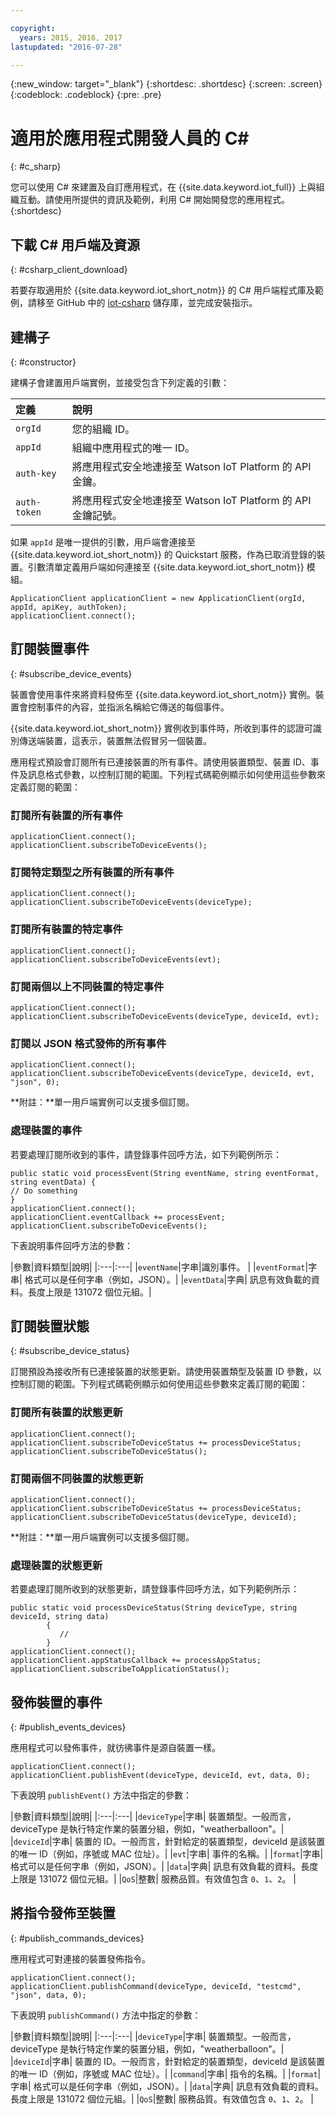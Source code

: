 ```yaml
---

copyright:
  years: 2015, 2016, 2017
lastupdated: "2016-07-28"

---
```


  {:new_window: target="_blank"}
{:shortdesc: .shortdesc}
{:screen: .screen}
{:codeblock: .codeblock}
{:pre: .pre}


# 適用於應用程式開發人員的 C#
{: #c_sharp}


您可以使用 C# 來建置及自訂應用程式，在 {{site.data.keyword.iot_full}} 上與組織互動。請使用所提供的資訊及範例，利用 C# 開始開發您的應用程式。
{:shortdesc}

## 下載 C# 用戶端及資源
{: #csharp_client_download}

若要存取適用於 {{site.data.keyword.iot_short_notm}} 的 C# 用戶端程式庫及範例，請移至 GitHub 中的 [iot-csharp](https://github.com/ibm-watson-iot/iot-csharp) 儲存庫，並完成安裝指示。


## 建構子
{: #constructor}

建構子會建置用戶端實例，並接受包含下列定義的引數：

|定義 |說明 |
|:---|:---|
|`orgId`   |您的組織 ID。|
|`appId`   |組織中應用程式的唯一 ID。|
|`auth-key`   |將應用程式安全地連接至 Watson IoT Platform 的 API 金鑰。|
|`auth-token`   |將應用程式安全地連接至 Watson IoT Platform 的 API 金鑰記號。|

如果 `appId` 是唯一提供的引數，用戶端會連接至 {{site.data.keyword.iot_short_notm}} 的 Quickstart 服務，作為已取消登錄的裝置。引數清單定義用戶端如何連接至 {{site.data.keyword.iot_short_notm}} 模組。

```
ApplicationClient applicationClient = new ApplicationClient(orgId, appId, apiKey, authToken);  
applicationClient.connect();
```


## 訂閱裝置事件
{: #subscribe_device_events}

裝置會使用事件來將資料發佈至 {{site.data.keyword.iot_short_notm}} 實例。裝置會控制事件的內容，並指派名稱給它傳送的每個事件。

{{site.data.keyword.iot_short_notm}} 實例收到事件時，所收到事件的認證可識別傳送端裝置，這表示，裝置無法假冒另一個裝置。

應用程式預設會訂閱所有已連接裝置的所有事件。請使用裝置類型、裝置 ID、事件及訊息格式參數，以控制訂閱的範圍。下列程式碼範例顯示如何使用這些參數來定義訂閱的範圍：

### 訂閱所有裝置的所有事件

```
applicationClient.connect();
applicationClient.subscribeToDeviceEvents();
```

### 訂閱特定類型之所有裝置的所有事件

```
applicationClient.connect();
applicationClient.subscribeToDeviceEvents(deviceType);
```

### 訂閱所有裝置的特定事件

```
applicationClient.connect();
applicationClient.subscribeToDeviceEvents(evt);
```

###  訂閱兩個以上不同裝置的特定事件

```
applicationClient.connect();
applicationClient.subscribeToDeviceEvents(deviceType, deviceId, evt);
```

### 訂閱以 JSON 格式發佈的所有事件

```
applicationClient.connect();
applicationClient.subscribeToDeviceEvents(deviceType, deviceId, evt, "json", 0);
```

**附註：**單一用戶端實例可以支援多個訂閱。

### 處理裝置的事件

若要處理訂閱所收到的事件，請登錄事件回呼方法，如下列範例所示：

```
public static void processEvent(String eventName, string eventFormat, string eventData) {
// Do something
}
applicationClient.connect();
applicationClient.eventCallback += processEvent;
applicationClient.subscribeToDeviceEvents();
```
下表說明事件回呼方法的參數：

|參數|資料類型|說明|
|:---|:---|
|`eventName`|字串|識別事件。 |
|`eventFormat`|字串| 格式可以是任何字串（例如，JSON）。|
|`eventData`|字典| 訊息有效負載的資料。長度上限是 131072 個位元組。|


## 訂閱裝置狀態
{: #subscribe_device_status}

訂閱預設為接收所有已連接裝置的狀態更新。請使用裝置類型及裝置 ID 參數，以控制訂閱的範圍。下列程式碼範例顯示如何使用這些參數來定義訂閱的範圍：

### 訂閱所有裝置的狀態更新

```
applicationClient.connect();
applicationClient.subscribeToDeviceStatus += processDeviceStatus;
applicationClient.subscribeToDeviceStatus();
```

### 訂閱兩個不同裝置的狀態更新

```
applicationClient.connect();
applicationClient.subscribeToDeviceStatus += processDeviceStatus;
applicationClient.subscribeToDeviceStatus(deviceType, deviceId);
```

**附註：**單一用戶端實例可以支援多個訂閱。

### 處理裝置的狀態更新

若要處理訂閱所收到的狀態更新，請登錄事件回呼方法，如下列範例所示：

```
public static void processDeviceStatus(String deviceType, string deviceId, string data)
        {
           //
        }
applicationClient.connect();
applicationClient.appStatusCallback += processAppStatus;
applicationClient.subscribeToApplicationStatus();
```

## 發佈裝置的事件
{: #publish_events_devices}

應用程式可以發佈事件，就彷彿事件是源自裝置一樣。

```
applicationClient.connect();
applicationClient.publishEvent(deviceType, deviceId, evt, data, 0);

```

下表說明 `publishEvent()` 方法中指定的參數：

|參數|資料類型|說明|
|:---|:---|
|`deviceType`|字串| 裝置類型。一般而言，deviceType 是執行特定作業的裝置分組，例如，"weatherballoon"。|
|`deviceId`|字串| 裝置的 ID。一般而言，針對給定的裝置類型，deviceId 是該裝置的唯一 ID（例如，序號或 MAC 位址）。|
|`evt`|字串| 事件的名稱。|
|`format`|字串| 格式可以是任何字串（例如，JSON）。|
|`data`|字典| 訊息有效負載的資料。長度上限是 131072 個位元組。|
|`QoS`|整數| 服務品質。有效值包含 `0`、`1`、`2`。 |


## 將指令發佈至裝置
{: #publish_commands_devices}

應用程式可對連接的裝置發佈指令。

```
applicationClient.connect();
applicationClient.publishCommand(deviceType, deviceId, "testcmd", "json", data, 0);
```
下表說明 `publishCommand()` 方法中指定的參數：

|參數|資料類型|說明|
|:---|:---|
|`deviceType`|字串| 裝置類型。一般而言，deviceType 是執行特定作業的裝置分組，例如，"weatherballoon"。|
|`deviceId`|字串| 裝置的 ID。一般而言，針對給定的裝置類型，deviceId 是該裝置的唯一 ID（例如，序號或 MAC 位址）。|
|`command`|字串| 指令的名稱。|
|`format`|字串| 格式可以是任何字串（例如，JSON）。|
|`data`|字典| 訊息有效負載的資料。長度上限是 131072 個位元組。|
|`QoS`|整數| 服務品質。有效值包含 `0`、`1`、`2`。 |
